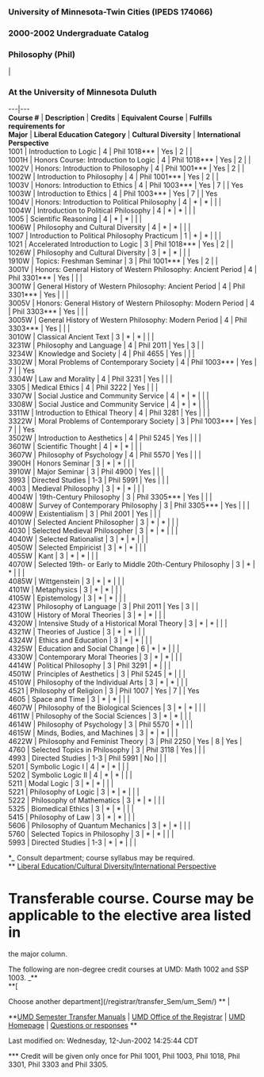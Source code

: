 ### University of Minnesota-Twin Cities (IPEDS 174066)

### 2000-2002 Undergraduate Catalog

### Philosophy (Phil)

|

### At the University of Minnesota Duluth  
  
---|---  
**Course #**   | **Description**   | **Credits**   | **Equivalent Course**   |
**Fulfills requirements for**  
**Major**   | **Liberal Education Category**   | **Cultural Diversity**   |
**International Perspective**  
1001 | Introduction to Logic | 4 | Phil 1018*** | Yes | 2 |   |  
1001H | Honors Course: Introduction to Logic | 4 | Phil 1018*** | Yes | 2 |
|  
1002V | Honors: Introduction to Philosophy | 4 | Phil 1001*** | Yes | 2 |   |  
1002W | Introduction to Philosophy | 4 | Phil 1001*** | Yes | 2 |   |  
1003V | Honors: Introduction to Ethics | 4 | Phil 1003*** | Yes | 7 |   | Yes  
1003W | Introduction to Ethics | 4 | Phil 1003*** | Yes | 7 |   | Yes  
1004V | Honors: Introduction to Political Philosophy | 4 | * | * |   |   |  
1004W | Introduction to Political Philosophy | 4 | * | * |   |   |  
1005 | Scientific Reasoning | 4 | * | * |   |   |  
1006W | Philosophy and Cultural Diversity | 4 | * | * |   |   |  
1007 | Introduction to Political Philosophy Practicum | 1 | * | * |   |   |  
1021 | Accelerated Introduction to Logic | 3 | Phil 1018*** | Yes | 2 |   |  
1026W | Philosophy and Cultural Diversity | 3 | * | * |   |   |  
1910W | Topics: Freshman Seminar | 3 | Phil 1001*** | Yes | 2 |   |  
3001V | Honors: General History of Western Philosophy: Ancient Period | 4 |
Phil 3301*** | Yes |   |   |  
3001W | General History of Western Philosophy: Ancient Period | 4 | Phil
3301*** | Yes |   |   |  
3005V | Honors: General History of Western Philosophy: Modern Period | 4 |
Phil 3303*** | Yes |   |   |  
3005W | General History of Western Philosophy: Modern Period | 4 | Phil
3303*** | Yes |   |   |  
3010W | Classical Ancient Text | 3 | * | * |   |   |  
3231W | Philosophy and Language | 4 | Phil 2011 | Yes | 3 |   |  
3234W | Knowledge and Society | 4 | Phil 4655 | Yes |   |   |  
3302W | Moral Problems of Contemporary Society | 4 | Phil 1003*** | Yes | 7 |
| Yes  
3304W | Law and Morality | 4 | Phil 3231 | Yes |   |   |  
3305 | Medical Ethics | 4 | Phil 3222 | Yes |   |   |  
3307W | Social Justice and Community Service | 4 | * | * |   |   |  
3308W | Social Justice and Community Service | 4 | * | * |   |   |  
3311W | Introduction to Ethical Theory | 4 | Phil 3281 | Yes |   |   |  
3322W | Moral Problems of Contemporary Society | 3 | Phil 1003*** | Yes | 7 |
| Yes  
3502W | Introduction to Aesthetics | 4 | Phil 5245 | Yes |   |   |  
3601W | Scientific Thought | 4 | * | * |   |   |  
3607W | Philosophy of Psychology | 4 | Phil 5570 | Yes |   |   |  
3900H | Honors Seminar | 3 | * | * |   |   |  
3910W | Major Seminar | 3 | Phil 4900 | Yes |   |   |  
3993 | Directed Studies | 1-3 | Phil 5991 | Yes |   |   |  
4003 | Medieval Philosophy | 3 | * | * |   |   |  
4004W | 19th-Century Philosophy | 3 | Phil 3305*** | Yes |   |   |  
4008W | Survey of Contemporary Philosophy | 3 | Phil 3305*** | Yes |   |   |  
4009W | Existentialism | 3 | Phil 2001 | Yes |   |   |  
4010W | Selected Ancient Philosopher | 3 | * | * |   |   |  
4030 | Selected Medieval Philosopher | 3 | * | * |   |   |  
4040W | Selected Rationalist | 3 | * | * |   |   |  
4050W | Selected Empiricist | 3 | * | * |   |   |  
4055W | Kant | 3 | * | * |   |   |  
4070W | Selected 19th- or Early to Middle 20th-Century Philosophy | 3 | * | *
|   |   |  
4085W | Wittgenstein | 3 | * | * |   |   |  
4101W | Metaphysics | 3 | * | * |   |   |  
4105W | Epistemology | 3 | * | * |   |   |  
4231W | Philosophy of Language | 3 | Phil 2011 | Yes | 3 |   |  
4310W | History of Moral Theories | 3 | * | * |   |   |  
4320W | Intensive Study of a Historical Moral Theory | 3 | * | * |   |   |  
4321W | Theories of Justice | 3 | * | * |   |   |  
4324W | Ethics and Education | 3 | * | * |   |   |  
4325W | Education and Social Change | 6 | * | * |   |   |  
4330W | Contemporary Moral Theories | 3 | * | * |   |   |  
4414W | Political Philosophy | 3 | Phil 3291 | * |   |   |  
4501W | Principles of Aesthetics | 3 | Phil 5245 | * |   |   |  
4510W | Philosophy of the Individual Arts | 3 | * | * |   |   |  
4521 | Philosophy of Religion | 3 | Phil 1007 | Yes | 7 |   | Yes  
4605 | Space and Time | 3 | * | * |   |   |  
4607W | Philosophy of the Biological Sciences | 3 | * | * |   |   |  
4611W | Philosophy of the Social Sciences | 3 | * | * |   |   |  
4614W | Philosophy of Psychology | 3 | Phil 5570 | * |   |   |  
4615W | Minds, Bodies, and Machines | 3 | * | * |   |   |  
4622W | Philosophy and Feminist Theory | 3 | Phil 2250 | Yes | 8 | Yes |  
4760 | Selected Topics in Philosophy | 3 | Phil 3118 | Yes |   |   |  
4993 | Directed Studies | 1-3 | Phil 5991 | No |   |   |  
5201 | Symbolic Logic I | 4 | * | * |   |   |  
5202 | Symbolic Logic II | 4 | * | * |   |   |  
5211 | Modal Logic | 3 | * | * |   |   |  
5221 | Philosophy of Logic | 3 | * | * |   |   |  
5222 | Philosophy of Mathematics | 3 | * | * |   |   |  
5325 | Biomedical Ethics | 3 | * | * |   |   |  
5415 | Philosophy of Law | 3 | * | * |   |   |  
5606 | Philosophy of Quantum Mechanics | 3 | * | * |   |   |  
5760 | Selected Topics in Philosophy | 3 | * | * |   |   |  
5993 | Directed Studies | 1-3 | * | * |   |   |  
  
**_* Consult department; course syllabus may be required.  
** [Liberal Education/Cultural Diversity/International
Perspective](http://www1.umn.edu/commpub/umd/gen/libed.html)  
# Transferable course. Course may be applicable to the elective area listed in
the major column.  
  
The following are non-degree credit courses at UMD: Math 1002 and SSP 1003.
_**  
**[

Choose another department](/registrar/transfer_Sem/um_Sem/) ** |

**[UMD Semester Transfer Manuals](/registrar/transfer_Sem/)  |  [UMD Office of
the Registrar](/registrar/)  |  [UMD Homepage](/)  |  [Questions or
responses](mailto:kjohnso2@d.umn.edu) **  
  
Last modified on: Wednesday, 12-Jun-2002 14:25:44 CDT

*** Credit will be given only once for Phil 1001, Phil 1003, Phil 1018, Phil
3301, Phil 3303 and Phil 3305.

